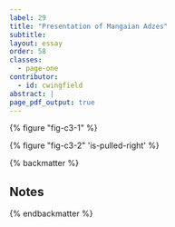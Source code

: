 ```yaml
---
label: 29
title: "Presentation of Mangaian Adzes"
subtitle: 
layout: essay
order: 58
classes:
  - page-one
contributor:
  - id: cwingfield
abstract: |
page_pdf_output: true
---
```

{% figure "fig-c3-1" %}

{% figure "fig-c3-2" 'is-pulled-right' %}


{% backmatter %}

## Notes

[^1]:

[^2]: 


{% endbackmatter %}
